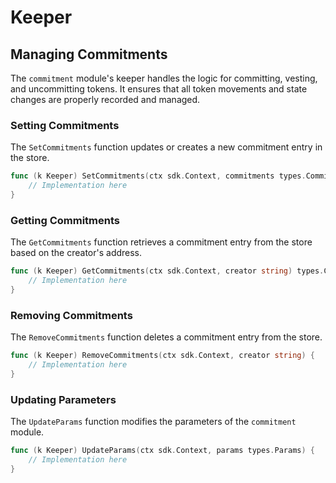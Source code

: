 <!--
order: 3
-->

# Keeper

## Managing Commitments

The `commitment` module's keeper handles the logic for committing, vesting, and uncommitting tokens. It ensures that all token movements and state changes are properly recorded and managed.

### Setting Commitments

The `SetCommitments` function updates or creates a new commitment entry in the store.

```go
func (k Keeper) SetCommitments(ctx sdk.Context, commitments types.Commitments) {
    // Implementation here
}
```

### Getting Commitments

The `GetCommitments` function retrieves a commitment entry from the store based on the creator's address.

```go
func (k Keeper) GetCommitments(ctx sdk.Context, creator string) types.Commitments {
    // Implementation here
}
```

### Removing Commitments

The `RemoveCommitments` function deletes a commitment entry from the store.

```go
func (k Keeper) RemoveCommitments(ctx sdk.Context, creator string) {
    // Implementation here
}
```

### Updating Parameters

The `UpdateParams` function modifies the parameters of the `commitment` module.

```go
func (k Keeper) UpdateParams(ctx sdk.Context, params types.Params) {
    // Implementation here
}
```
